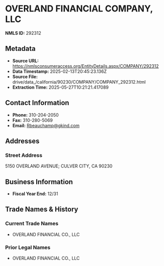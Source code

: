 # OVERLAND FINANCIAL COMPANY, LLC

**NMLS ID:** 292312

## Metadata
- **Source URL:** https://nmlsconsumeraccess.org/EntityDetails.aspx/COMPANY/292312
- **Data Timestamp:** 2025-02-13T20:45:23.136Z
- **Source File:** drive/data_/california/90230/COMPANY/COMPANY_292312.html
- **Extraction Time:** 2025-05-27T10:21:21.417089

## Contact Information
- **Phone:** 310-204-2050
- **Fax:** 310-280-5069
- **Email:** Rbeauchamp@gkind.com

## Addresses
### Street Address
5150 OVERLAND AVENUE; CULVER CITY, CA 90230

## Business Information
- **Fiscal Year End:** 12/31

## Trade Names & History
### Current Trade Names
- OVERLAND FINANCIAL CO., LLC

### Prior Legal Names
- OVERLAND FINANCIAL CO., LLC
